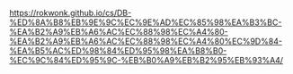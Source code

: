 https://rokwonk.github.io/cs/DB-%ED%8A%B8%EB%9E%9C%EC%9E%AD%EC%85%98%EA%B3%BC-%EA%B2%A9%EB%A6%AC%EC%88%98%EC%A4%80-%EA%B2%A9%EB%A6%AC%EC%88%98%EC%A4%80%EC%9D%84-%EA%B5%AC%ED%98%84%ED%95%98%EA%B8%B0-%EC%9C%84%ED%95%9C-%EB%B0%A9%EB%B2%95%EB%93%A4/